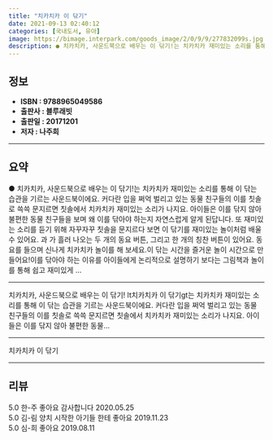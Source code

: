 ```yaml
---
title: "치카치카 이 닦기"
date: 2021-09-13 02:40:12
categories: [국내도서, 유아]
image: https://bimage.interpark.com/goods_image/2/0/9/9/277832099s.jpg
description: ● 치카치카, 사운드북으로 배우는 이 닦기!는 치카치카 재미있는 소리를 통해 이 닦는 습관을 기르는 사운드북이에요. 커다란 입을 쩌억 벌리고 있는 동물 친구들의 이를 칫솔로 쓱쓱 문지르면 칫솔에서 치카치카 재미있는 소리가 나지요. 아이들은 이를 닦지 않아 불편한 동물 친구들을 보며 왜
---
```


## **정보**

- **ISBN : 9788965049586**
- **출판사 : 블루래빗**
- **출판일 : 20171201**
- **저자 : 나주희**

------



## **요약**

●  치카치카, 사운드북으로 배우는 이 닦기!는 치카치카 재미있는 소리를 통해 이 닦는 습관을 기르는 사운드북이에요. 커다란 입을 쩌억 벌리고 있는 동물 친구들의 이를 칫솔로 쓱쓱 문지르면 칫솔에서 치카치카 재미있는 소리가 나지요. 아이들은 이를 닦지 않아 불편한 동물 친구들을 보며 왜 이를 닦아야 하는지 자연스럽게 알게 된답니다. 또 재미있는 소리를 듣기 위해 자꾸자꾸 칫솔을 문지르다 보면 이 닦기를 재미있는 놀이처럼 배울 수 있어요. 과 가 흘러 나오는 두 개의 동요 버튼, 그리고 한 개의 칭찬 버튼이 있어요. 동요를 들으며 신나게 치카치카 놀이를 해 보세요.이 닦는 시간을 즐거운 놀이 시간으로 만들어요!이를 닦아야 하는 이유를 아이들에게 논리적으로 설명하기 보다는 그림책과 놀이를 통해 쉽고 재미있게 ...

------

치카치카, 사운드북으로 배우는 이 닦기!
lt치카치카 이 닦기gt는 치카치카 재미있는 소리를 통해 이 닦는 습관을 기르는 사운드북이에요. 커다란 입을 쩌억 벌리고 있는 동물 친구들의 이를 칫솔로 쓱쓱 문지르면 칫솔에서 치카치카 재미있는 소리가 나지요. 아이들은 이를 닦지 않아 불편한 동물... 

------


치카치카 이 닦기 

------


## **리뷰** 

5.0 한-주 좋아요 감사합니다  2020.05.25 <br/>5.0 김-림 양치 시작한 아기들 한테 좋아요 2019.11.23 <br/>5.0 심-희 좋아요 2019.08.11 <br/>